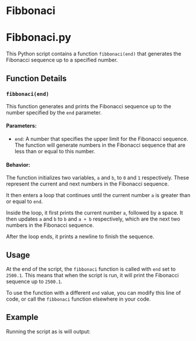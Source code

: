 # Fibbonaci
 
# Fibbonaci.py

This Python script contains a function `fibbonaci(end)` that generates the Fibonacci sequence up to a specified number.

## Function Details

### `fibbonaci(end)`

This function generates and prints the Fibonacci sequence up to the number specified by the `end` parameter.

#### Parameters:

- `end`: A number that specifies the upper limit for the Fibonacci sequence. The function will generate numbers in the Fibonacci sequence that are less than or equal to this number.

#### Behavior:

The function initializes two variables, `a` and `b`, to `0` and `1` respectively. These represent the current and next numbers in the Fibonacci sequence.

It then enters a loop that continues until the current number `a` is greater than or equal to `end`.

Inside the loop, it first prints the current number `a`, followed by a space. It then updates `a` and `b` to `b` and `a + b` respectively, which are the next two numbers in the Fibonacci sequence.

After the loop ends, it prints a newline to finish the sequence.

## Usage

At the end of the script, the `fibbonaci` function is called with `end` set to `2500.1`. This means that when the script is run, it will print the Fibonacci sequence up to `2500.1`.

To use the function with a different `end` value, you can modify this line of code, or call the `fibbonaci` function elsewhere in your code.

## Example

Running the script as is will output:
